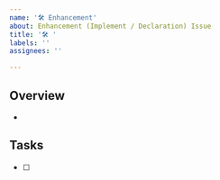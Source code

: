 ```yaml
---
name: '🛠 Enhancement'
about: Enhancement (Implement / Declaration) Issue
title: '🛠 '
labels: ''
assignees: ''

---
```


## Overview

*

## Tasks

- [ ]